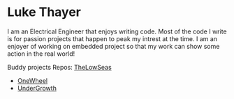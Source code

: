 # Luke Thayer

I am an Electrical Engineer that enjoys writing code. Most of the code I write is for passion projects that happen to peak my intrest at the time. I am an enjoyer of working on embedded project so that my work can show some action in the real world!

Buddy projects Repos:
[TheLowSeas](https://github.com/TheLowSeas)
 - [OneWheel](https://github.com/TheLowSeas/SingleWheel)
 - [UnderGrowth](https://github.com/TheLowSeas/Undergrowth2)
